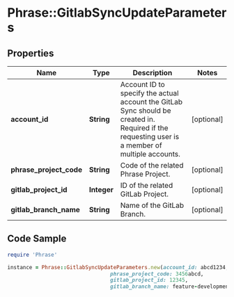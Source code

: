 # Phrase::GitlabSyncUpdateParameters

## Properties

Name | Type | Description | Notes
------------ | ------------- | ------------- | -------------
**account_id** | **String** | Account ID to specify the actual account the GitLab Sync should be created in. Required if the requesting user is a member of multiple accounts. | [optional] 
**phrase_project_code** | **String** | Code of the related Phrase Project. | [optional] 
**gitlab_project_id** | **Integer** | ID of the related GitLab Project. | [optional] 
**gitlab_branch_name** | **String** | Name of the GitLab Branch. | [optional] 

## Code Sample

```ruby
require 'Phrase'

instance = Phrase::GitlabSyncUpdateParameters.new(account_id: abcd1234,
                                 phrase_project_code: 3456abcd,
                                 gitlab_project_id: 12345,
                                 gitlab_branch_name: feature-development)
```


